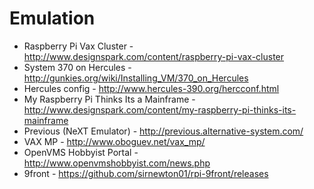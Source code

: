 # Emulation

* Raspberry Pi Vax Cluster - http://www.designspark.com/content/raspberry-pi-vax-cluster
* System 370 on Hercules - http://gunkies.org/wiki/Installing_VM/370_on_Hercules
* Hercules config - http://www.hercules-390.org/hercconf.html
* My Raspberry Pi Thinks Its a Mainframe - http://www.designspark.com/content/my-raspberry-pi-thinks-its-mainframe
* Previous (NeXT Emulator) - http://previous.alternative-system.com/
* VAX MP - http://www.oboguev.net/vax_mp/
* OpenVMS Hobbyist Portal - http://www.openvmshobbyist.com/news.php
* 9front - https://github.com/sirnewton01/rpi-9front/releases